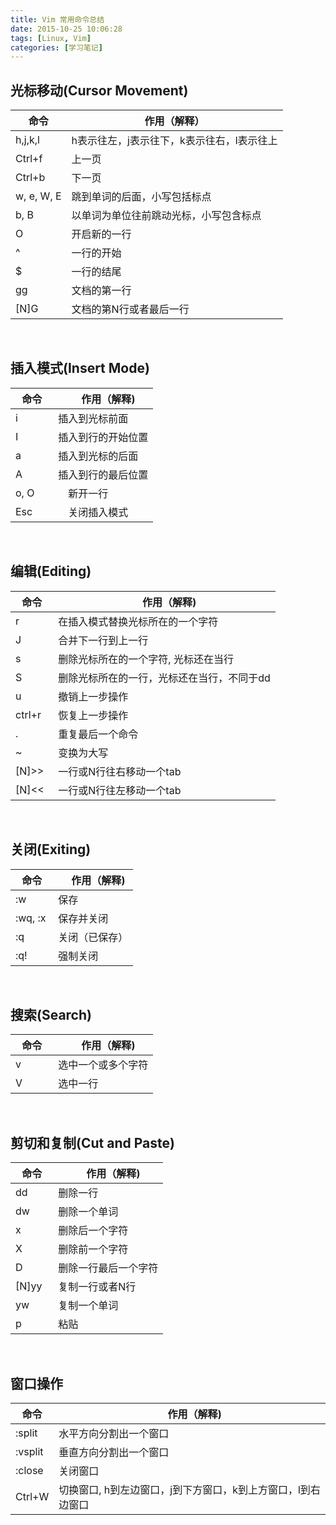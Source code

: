 ```yaml
---
title: Vim 常用命令总结
date: 2015-10-25 10:06:28
tags: [Linux, Vim]
categories: [学习笔记]
---
```



## 光标移动(Cursor Movement)

命令 | 作用（解释）
----|------
h,j,k,l  |	h表示往左，j表示往下，k表示往右，l表示往上
Ctrl+f  |	上一页
Ctrl+b  |	下一页
w, e, W, E | 	跳到单词的后面，小写包括标点
b, B  |	以单词为单位往前跳动光标，小写包含标点
O  |	开启新的一行
^  |	一行的开始
$  |	一行的结尾
gg  |	文档的第一行
[N]G  |	文档的第N行或者最后一行  
<br/>


## 插入模式(Insert Mode)

命令 　|	　作用（解释)
----|------
i 　|	插入到光标前面
I 　|	插入到行的开始位置
a 　|	插入到光标的后面
A 　|	插入到行的最后位置
o, O 　|　新开一行
Esc 　|　关闭插入模式  
<br/>


##  编辑(Editing)

命令 　|	　作用（解释)
----|------
r | 在插入模式替换光标所在的一个字符
J | 合并下一行到上一行
s | 删除光标所在的一个字符, 光标还在当行
S | 删除光标所在的一行，光标还在当行，不同于dd
u | 撤销上一步操作
ctrl+r | 恢复上一步操作
. | 重复最后一个命令
~ | 变换为大写
[N]>>  | 	一行或N行往右移动一个tab
[N]<<  |	一行或N行往左移动一个tab  
<br/>


##  关闭(Exiting)

命令 　|	　作用（解释)
----|------
:w | 保存
:wq, :x | 保存并关闭
:q | 关闭（已保存）
:q!  |	强制关闭  
<br/>


## 搜索(Search)

命令 　|	　作用（解释)
----|------
v | 选中一个或多个字符
V | 选中一行  
<br/>


## 剪切和复制(Cut and Paste)

命令 　|	　作用（解释)
----|------
dd | 删除一行
dw | 删除一个单词
x | 删除后一个字符
X | 删除前一个字符
D | 删除一行最后一个字符
[N]yy | 复制一行或者N行
yw | 复制一个单词
p | 粘贴  
<br/>


## 窗口操作

命令 　|	　作用（解释)
----|------
:split | 水平方向分割出一个窗口
:vsplit | 垂直方向分割出一个窗口
:close | 关闭窗口
Ctrl+W | 切换窗口, h到左边窗口，j到下方窗口，k到上方窗口，l到右边窗口